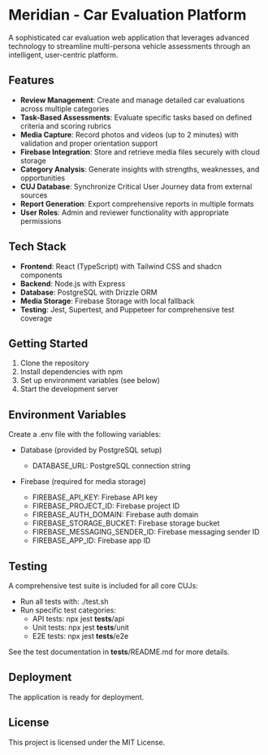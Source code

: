 # Meridian - Car Evaluation Platform

A sophisticated car evaluation web application that leverages advanced technology to streamline multi-persona vehicle assessments through an intelligent, user-centric platform.

## Features

- **Review Management**: Create and manage detailed car evaluations across multiple categories
- **Task-Based Assessments**: Evaluate specific tasks based on defined criteria and scoring rubrics
- **Media Capture**: Record photos and videos (up to 2 minutes) with validation and proper orientation support
- **Firebase Integration**: Store and retrieve media files securely with cloud storage
- **Category Analysis**: Generate insights with strengths, weaknesses, and opportunities
- **CUJ Database**: Synchronize Critical User Journey data from external sources
- **Report Generation**: Export comprehensive reports in multiple formats
- **User Roles**: Admin and reviewer functionality with appropriate permissions

## Tech Stack

- **Frontend**: React (TypeScript) with Tailwind CSS and shadcn components
- **Backend**: Node.js with Express
- **Database**: PostgreSQL with Drizzle ORM
- **Media Storage**: Firebase Storage with local fallback
- **Testing**: Jest, Supertest, and Puppeteer for comprehensive test coverage

## Getting Started

1. Clone the repository
2. Install dependencies with npm
3. Set up environment variables (see below)
4. Start the development server

## Environment Variables

Create a .env file with the following variables:

- Database (provided by PostgreSQL setup)
  - DATABASE_URL: PostgreSQL connection string

- Firebase (required for media storage)
  - FIREBASE_API_KEY: Firebase API key
  - FIREBASE_PROJECT_ID: Firebase project ID
  - FIREBASE_AUTH_DOMAIN: Firebase auth domain
  - FIREBASE_STORAGE_BUCKET: Firebase storage bucket
  - FIREBASE_MESSAGING_SENDER_ID: Firebase messaging sender ID
  - FIREBASE_APP_ID: Firebase app ID

## Testing

A comprehensive test suite is included for all core CUJs:

- Run all tests with: ./test.sh
- Run specific test categories: 
  - API tests: npx jest __tests__/api
  - Unit tests: npx jest __tests__/unit
  - E2E tests: npx jest __tests__/e2e

See the test documentation in __tests__/README.md for more details.

## Deployment

The application is ready for deployment.

## License

This project is licensed under the MIT License.
